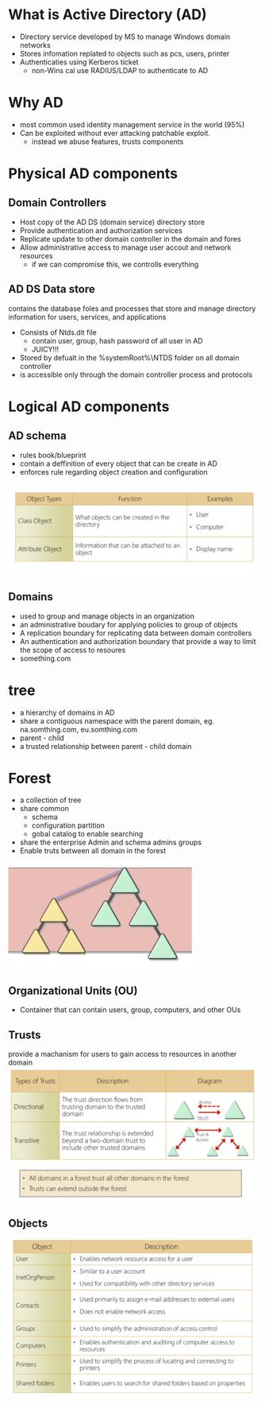 # What is Active Directory (AD)
- Directory service developed by MS to manage Windows domain networks
- Stores infomation replated to objects such as pcs, users, printer
- Authenticaties using Kerberos ticket
  - non-Wins cal use RADIUS/LDAP to authenticate to AD

# Why AD
- most common used identity management service in the world (95%)
- Can be exploited without ever attacking patchable exploit.
  - instead we abuse features, trusts components

# Physical AD components
## Domain Controllers
- Host copy of the AD DS (domain service) directory store
- Provide authentication and authorization services
- Replicate update to other domain controller in the domain and fores
- Allow administrative access to manage user accout and network resources
  - if we can compromise this, we controlls everything
## AD DS Data store
contains the database foles and processes that store and manage directory information for users, services, and applications
- Consists of Ntds.dit file
  - contain user, group, hash password of all user in AD
  - JUICY!!!
- Stored by defualt in the %systemRoot%\NTDS folder on all domain controller
- is accessible only through the domain controller process and protocols

# Logical AD components
## AD schema
- rules book/blueprint
- contain a deffinition of every object that can be create in AD
- enforces rule regarding object creation and configuration

![type](../pics/Screenshot%202020-06-18%20at%2002.39.25.png)

## Domains
- used to group and manage objects in an organization
- an administrative boudary for applying policies to group of objects
- A replication boundary for replicating data between domain controllers
- An authentication and authorization boundary that provide a way to limit the scope of access to resoures
- something.com

# tree
- a hierarchy of domains in AD
- share a contiguous namespace with the parent domain, eg. na.somthing.com, eu.somthing.com
- parent - child
- a trusted relationship between parent - child domain

# Forest
- a collection of tree
- share common
  - schema
  - configuration partition
  - gobal catalog to enable searching
- share the enterprise Admin and schema admins groups
- Enable truts between all domain in the forest

![forest](../pics/Screenshot%202020-06-18%20at%2002.51.30.png)

## Organizational Units (OU)
- Container that can contain users, group, computers, and other OUs


## Trusts
provide a machanism for users to gain access to resources in another domain
![trust](../pics/Screenshot%202020-06-18%20at%2002.55.18.png)

## Objects
![objects](../pics/Screenshot%202020-06-18%20at%2002.56.46.png)